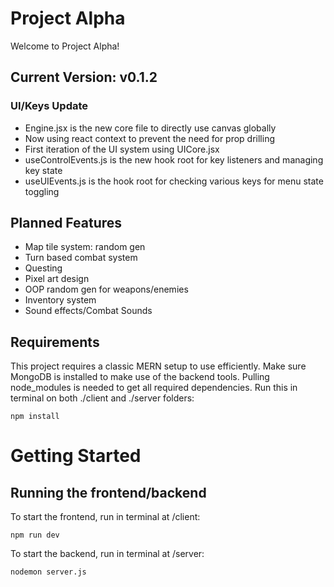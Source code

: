 <h1>Project Alpha</h1>
<p>Welcome to Project Alpha!</p>

<h2>Current Version: v0.1.2</h2>
<h3>UI/Keys Update</h3>
<ul>
    <li>Engine.jsx is the new core file to directly use canvas globally</li>
    <li>Now using react context to prevent the need for prop drilling</li>
    <li>First iteration of the UI system using UICore.jsx</li>
    <li>useControlEvents.js is the new hook root for key listeners and managing key state</li>
    <li>useUIEvents.js is the hook root for checking various keys for menu state toggling</li>
</ul>

<h2>Planned Features</h2>
<ul>
    <li>Map tile system: random gen</li>
    <li>Turn based combat system</li>
    <li>Questing</li>
    <li>Pixel art design</li>
    <li>OOP random gen for weapons/enemies</li>
    <li>Inventory system</li>
    <li>Sound effects/Combat Sounds</li>
</ul>

<h2>Requirements</h2>
<p>This project requires a classic MERN setup to use efficiently.
Make sure MongoDB is installed to make use of the backend tools.
Pulling node_modules is needed to get all required dependencies.
Run this in terminal on both ./client and ./server folders:</p>

<code>npm install</code>

<h1>Getting Started</h1>
<h2>Running the frontend/backend</h2>
<p>To start the frontend, run in terminal at /client:</p>

<code>npm run dev</code>

<p>To start the backend, run in terminal at /server:</p>

<code>nodemon server.js</code>

